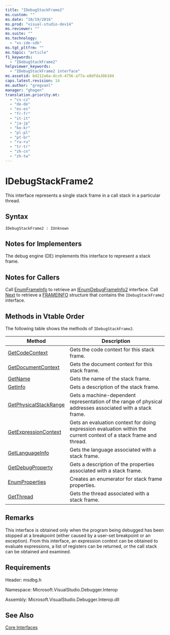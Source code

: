 ```yaml
---
title: "IDebugStackFrame2"
ms.custom: ""
ms.date: "10/19/2016"
ms.prod: "visual-studio-dev14"
ms.reviewer: ""
ms.suite: ""
ms.technology: 
  - "vs-ide-sdk"
ms.tgt_pltfrm: ""
ms.topic: "article"
f1_keywords: 
  - "IDebugStackFrame2"
helpviewer_keywords: 
  - "IDebugStackFrame2 interface"
ms.assetid: bd212a6a-dcc6-4756-a77a-e8dfda38b104
caps.latest.revision: 14
ms.author: "gregvanl"
manager: "ghogen"
translation.priority.mt: 
  - "cs-cz"
  - "de-de"
  - "es-es"
  - "fr-fr"
  - "it-it"
  - "ja-jp"
  - "ko-kr"
  - "pl-pl"
  - "pt-br"
  - "ru-ru"
  - "tr-tr"
  - "zh-cn"
  - "zh-tw"
---
```

# IDebugStackFrame2
This interface represents a single stack frame in a call stack in a particular thread.  
  
## Syntax  
  
```  
IDebugStackFrame2 : IUnknown  
```  
  
## Notes for Implementers  
 The debug engine (DE) implements this interface to represent a stack frame.  
  
## Notes for Callers  
 Call [EnumFrameInfo](../extensibility-debugger-reference/idebugthread2--enumframeinfo.md) to retrieve an [IEnumDebugFrameInfo2](../extensibility-debugger-reference/ienumdebugframeinfo2.md) interface. Call [Next](../extensibility-debugger-reference/ienumdebugframeinfo2--next.md) to retrieve a [FRAMEINFO](../extensibility-debugger-reference/frameinfo.md) structure that contains the `IDebugStackFrame2` interface.  
  
## Methods in Vtable Order  
 The following table shows the methods of `IDebugStackFrame2`.  
  
|Method|Description|  
|------------|-----------------|  
|[GetCodeContext](../extensibility-debugger-reference/idebugstackframe2--getcodecontext.md)|Gets the code context for this stack frame.|  
|[GetDocumentContext](../extensibility-debugger-reference/idebugstackframe2--getdocumentcontext.md)|Gets the document context for this stack frame.|  
|[GetName](../extensibility-debugger-reference/idebugstackframe2--getname.md)|Gets the name of the stack frame.|  
|[GetInfo](../extensibility-debugger-reference/idebugstackframe2--getinfo.md)|Gets a description of the stack frame.|  
|[GetPhysicalStackRange](../extensibility-debugger-reference/idebugstackframe2--getphysicalstackrange.md)|Gets a machine-dependent representation of the range of physical addresses associated with a stack frame.|  
|[GetExpressionContext](../extensibility-debugger-reference/idebugstackframe2--getexpressioncontext.md)|Gets an evaluation context for doing expression evaluation within the current context of a stack frame and thread.|  
|[GetLanguageInfo](../extensibility-debugger-reference/idebugstackframe2--getlanguageinfo.md)|Gets the language associated with a stack frame.|  
|[GetDebugProperty](../extensibility-debugger-reference/idebugstackframe2--getdebugproperty.md)|Gets a description of the properties associated with a stack frame.|  
|[EnumProperties](../extensibility-debugger-reference/idebugstackframe2--enumproperties.md)|Creates an enumerator for stack frame properties.|  
|[GetThread](../extensibility-debugger-reference/idebugstackframe2--getthread.md)|Gets the thread associated with a stack frame.|  
  
## Remarks  
 This interface is obtained only when the program being debugged has been stopped at a breakpoint (either caused by a user-set breakpoint or an exception). From this interface, an expression context can be obtained to evaluate expressions, a list of registers can be returned, or the call stack can be obtained and examined.  
  
## Requirements  
 Header: msdbg.h  
  
 Namespace: Microsoft.VisualStudio.Debugger.Interop  
  
 Assembly: Microsoft.VisualStudio.Debugger.Interop.dll  
  
## See Also  
 [Core Interfaces](../extensibility-debugger-reference/core-interfaces.md)